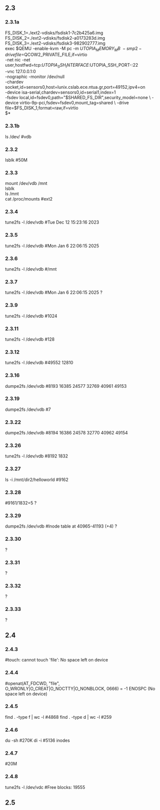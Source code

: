 ## 2.3
### 2.3.1a
FS_DISK_1=./ext2-vdisks/fsdisk1-7c2b425a6.img  
FS_DISK_2=./ext2-vdisks/fsdisk2-a0173283d.img  
FS_DISK_3=./ext2-vdisks/fsdisk3-982902777.img  
exec $QEMU -enable-kvm -M pc -m $UTOPIA_MEMORY_MB \
    -smp 2 -drive file=$QCOW2_PRIVATE_FILE,if=virtio \
    -net nic -net user,hostfwd=tcp:$UTOPIA_SSH_INTERFACE:$UTOPIA_SSH_PORT-:22 \
    -vnc 127.0.0.1:0 \
    -nographic -monitor /dev/null  \
    -chardev socket,id=sensors0,host=lunix.cslab.ece.ntua.gr,port=49152,ipv4=on \
    -device isa-serial,chardev=sensors0,id=serial1,index=1 \
    -fsdev local,id=fsdev0,path="$SHARED_FS_DIR",security_model=none \
    -device virtio-9p-pci,fsdev=fsdev0,mount_tag=shared \
    -drive file=$FS_DISK_1,format=raw,if=virtio \
    $*
### 2.3.1b
ls /dev/ #vdb
### 2.3.2
lsblk #50M
### 2.3.3
mount /dev/vdb /mnt  
lsblk  
ls /mnt  
cat /proc/mounts #ext2
### 2.3.4
tune2fs -l /dev/vdb #Tue Dec 12 15:23:16 2023
### 2.3.5
tune2fs -l /dev/vdb #Mon Jan  6 22:06:15 2025  
### 2.3.6
tune2fs -l /dev/vdb #/mnt  
### 2.3.7
tune2fs -l /dev/vdb #Mon Jan  6 22:06:15 2025 ? 
### 2.3.9
tune2fs -l /dev/vdb #1024
### 2.3.11
tune2fs -l /dev/vdb #128
### 2.3.12
tune2fs -l /dev/vdb #49552 12810
### 2.3.16
dumpe2fs /dev/vdb #8193 16385 24577 32769 40961 49153
### 2.3.19
dumpe2fs /dev/vdb #7
### 2.3.22
dumpe2fs /dev/vdb #8194 16386 24578 32770 40962 49154
### 2.3.26
tune2fs -l /dev/vdb #8192 1832
### 2.3.27
ls -i /mnt/dir2/helloworld #9162
### 2.3.28
#9161/1832=5 ?
### 2.3.29
dumpe2fs /dev/vdb #Inode table at 40965-41193 (+4) ?
### 2.3.30
?
### 2.3.31
?
### 2.3.32
?
### 2.3.33
?
## 2.4
### 2.4.3
#touch: cannot touch 'file': No space left on device
### 2.4.4
#openat(AT_FDCWD, "file", O_WRONLY|O_CREAT|O_NOCTTY|O_NONBLOCK, 0666) = -1 ENOSPC (No space left on device)
### 2.4.5
find . -type f | wc -l #4868
find . -type d | wc -l #259
### 2.4.6
du -sh #270K
di -i #5136 inodes
### 2.4.7
#20M
### 2.4.8
tune2fs -l /dev/vdc #Free blocks: 19555
## 2.5


